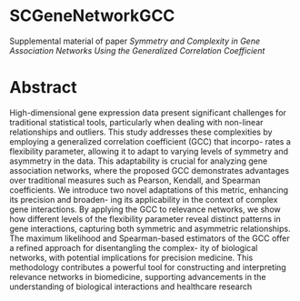 # SCGeneNetworkGCC
Supplemental material of paper _Symmetry and Complexity in Gene Association Networks Using the Generalized Correlation Coefficient_

# Abstract

High-dimensional gene expression data present significant challenges for traditional
statistical tools, particularly when dealing with non-linear relationships and outliers. This study
addresses these complexities by employing a generalized correlation coefficient (GCC) that incorpo-
rates a flexibility parameter, allowing it to adapt to varying levels of symmetry and asymmetry in
the data. This adaptability is crucial for analyzing gene association networks, where the proposed
GCC demonstrates advantages over traditional measures such as Pearson, Kendall, and Spearman
coefficients. We introduce two novel adaptations of this metric, enhancing its precision and broaden-
ing its applicability in the context of complex gene interactions. By applying the GCC to relevance
networks, we show how different levels of the flexibility parameter reveal distinct patterns in gene
interactions, capturing both symmetric and asymmetric relationships. The maximum likelihood
and Spearman-based estimators of the GCC offer a refined approach for disentangling the complex-
ity of biological networks, with potential implications for precision medicine. This methodology
contributes a powerful tool for constructing and interpreting relevance networks in biomedicine,
supporting advancements in the understanding of biological interactions and healthcare research

